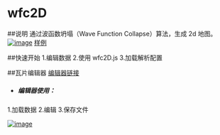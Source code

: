 # wfc2D
##说明
通过波函数坍塌（Wave Function Collapse）算法，生成 2d 地图。
[![image](./cover.png)](https://anseyuyin.github.io/wfc2D/res/info/)
[样例](https://anseyuyin.github.io/wfc2D/demos/2DMapEditor/) 

##快速开始
1.编辑数据
2.使用 wfc2D.js
3.加载解析配置

##瓦片编辑器
[编辑器链接](https://anseyuyin.github.io/wfc2D/demos/2DMapEditor/)
- ##### 编辑器使用：
1.加载数据
2.编辑
3.保存文件

[![image](./editor_course.gif)](https://anseyuyin.github.io/wfc2D/res/info/)
